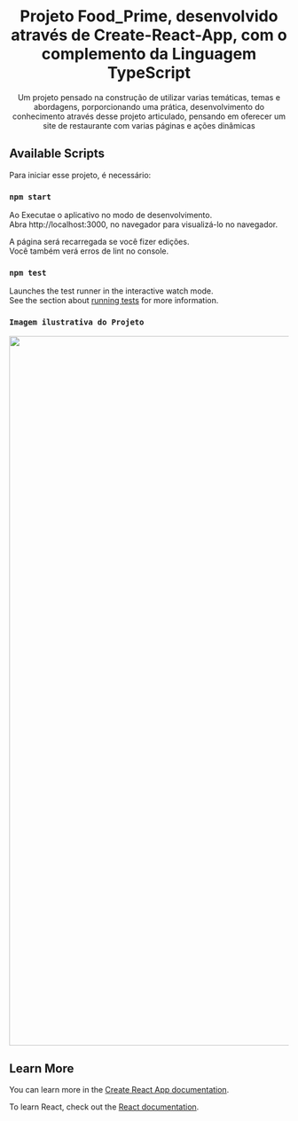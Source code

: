 <div align="center">
  <h1>Projeto Food_Prime, desenvolvido através de Create-React-App, com o complemento da Linguagem TypeScript</h1>
</div>
<div align="center">
    <p>
        <p>Um projeto pensado na construção de utilizar varias temáticas, temas e abordagens, porporcionando uma prática, desenvolvimento do conhecimento através desse projeto articulado, pensando em oferecer um site de restaurante com varias páginas e ações dinâmicas</p>
    </p>
</div>

## Available Scripts

Para iniciar esse projeto, é necessário: 

### `npm start`

Ao Executae o aplicativo no modo de desenvolvimento.\
Abra http://localhost:3000, no navegador para visualizá-lo no navegador.

A página será recarregada se você fizer edições.\
Você também verá erros de lint no console.

### `npm test`

Launches the test runner in the interactive watch mode.\
See the section about [running tests](https://facebook.github.io/create-react-app/docs/running-tests) for more information.

### `Imagem ilustrativa do Projeto`
<div align="center"> </div>
<img src="" width="1280px" />


## Learn More

You can learn more in the [Create React App documentation](https://facebook.github.io/create-react-app/docs/getting-started).

To learn React, check out the [React documentation](https://reactjs.org/).

